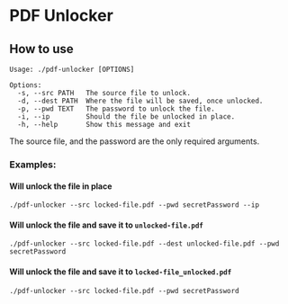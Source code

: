 # PDF Unlocker
## How to use
```
Usage: ./pdf-unlocker [OPTIONS]

Options:
  -s, --src PATH   The source file to unlock.
  -d, --dest PATH  Where the file will be saved, once unlocked.
  -p, --pwd TEXT   The password to unlock the file.
  -i, --ip         Should the file be unlocked in place.
  -h, --help       Show this message and exit
```

The source file, and the password are the only required arguments.

### Examples:
#### Will unlock the file in place
```
./pdf-unlocker --src locked-file.pdf --pwd secretPassword --ip
```

#### Will unlock the file and save it to `unlocked-file.pdf`
```
./pdf-unlocker --src locked-file.pdf --dest unlocked-file.pdf --pwd secretPassword
```

#### Will unlock the file and save it to `locked-file_unlocked.pdf`
```
./pdf-unlocker --src locked-file.pdf --pwd secretPassword
```
